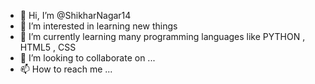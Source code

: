 - 👋 Hi, I’m @ShikharNagar14
- 👀 I’m interested in learning new things
- 🌱 I’m currently learning many programming languages like PYTHON , HTML5 , CSS
- 💞️ I’m looking to collaborate on ...
- 📫 How to reach me ...

<!---
ShikharNagar14/ShikharNagar14 is a ✨ special ✨ repository because its `README.md` (this file) appears on your GitHub profile.
You can click the Preview link to take a look at your changes.
--->
